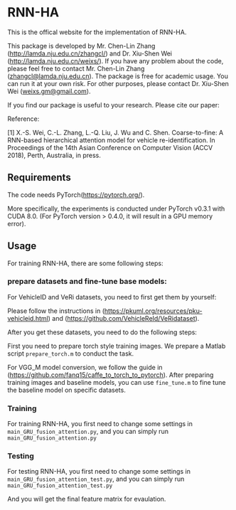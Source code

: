 # RNN-HA

This is the offical website for the implementation of RNN-HA. 

This package is developed by Mr. Chen-Lin Zhang (http://lamda.nju.edu.cn/zhangcl/) and Dr. Xiu-Shen Wei (http://lamda.nju.edu.cn/weixs/). If you have any problem about 
the code, please feel free to contact Mr. Chen-Lin Zhang (zhangcl@lamda.nju.edu.cn). 
The package is free for academic usage. You can run it at your own risk. For other purposes, please contact Dr. Xiu-Shen Wei (weixs.gm@gmail.com).

If you find our package is useful to your research. Please cite our paper:

Reference: 
           
[1] X.-S. Wei, C.-L. Zhang, L.-Q. Liu, J. Wu and C. Shen. Coarse-to-fine: A RNN-based hierarchical attention model for vehicle re-identification. In Proceedings of the 14th Asian Conference on Computer Vision (ACCV 2018), Perth, Australia, in press.
## Requirements
The code needs PyTorch(https://pytorch.org/).

More specifically, the experiments is conducted under PyTorch v0.3.1 with CUDA 8.0. (For PyTorch version > 0.4.0, it will result in a GPU memory error). 


## Usage

For training RNN-HA, there are some following steps:

### prepare datasets and fine-tune base models:
For VehicleID and VeRi datasets, you need to first get them by yourself:

Please follow the instructions in (https://pkuml.org/resources/pku-vehicleid.html) and (https://github.com/VehicleReId/VeRidataset).

After you get these datasets, you need to do the following steps:

First you need to prepare torch style training images. We prepare a Matlab script `prepare_torch.m` to conduct the task.

For VGG_M model conversion, we follow the guide in (https://github.com/fanq15/caffe_to_torch_to_pytorch).
After preparing training images and baseline models, you can use `fine_tune.m` to fine tune the baseline model on specific datasets.

### Training

For training RNN-HA, you first need to change some settings in `main_GRU_fusion_attention.py`, and you can simply run `main_GRU_fusion_attention.py`

### Testing

For testing RNN-HA, you first need to change some settings in `main_GRU_fusion_attention_test.py`, and you can simply run `main_GRU_fusion_attention_test.py`

And you will get the final feature matrix for evaulation.
